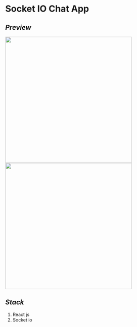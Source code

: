 # Socket IO Chat App

## *Preview*
<div>
	<img src="https://user-images.githubusercontent.com/74028161/132314052-db608b6d-49fc-4eb0-8056-de15fc7593ad.png" width="400px">
	<img src="https://user-images.githubusercontent.com/74028161/132314072-e296ed3e-6b86-4dcd-8cf1-ac6d3959484c.png" width="400px">
</div>

## *Stack*
1. React js
2. Socket io
